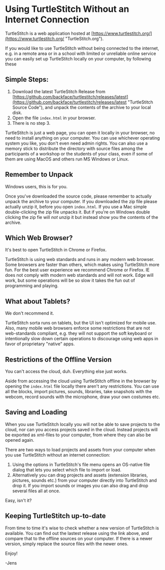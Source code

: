# Using TurtleStitch Without an Internet Connection

TurtleStitch is a web application hosted at
[https://www.turtlestitch.org/](https://www.turtlestitch.org/ "TurtleStitch.org").
   
If you would like to use TurtleStitch without being connected to the internet, e.g. in a remote area
or in a school with limited or unreliable online service you can easily set up TurtleStitch locally on
your computer, by following these

## Simple Steps:

1. Download the latest TurtleStitch Release from
[https://github.com/backface/turtlestitch/releases/latest](https://github.com/backface/turtlestitch/releases/latest "TurtleStitch Source Code"), and unpack the contents of the archive to your local disk.
2. Open the file `index.html` in your browser.
3. There is no step 3.

TurtleStitch is just a web page, you can open it locally in your browser, no need to install anything
on your computer. You can use whichever operating system you like, you don't even need
admin rights. You can also use a memory stick to distribute the directory with source files
among the participants of a workshop or the students of your class, even if some of them
are using MacOS and others run MS Windows or Linux. 

## Remember to Unpack

Windows users, this is for you.

Once you've downloaded the source code, please remember to actually unpack the archive
to your computer. If you downloaded the zip file please actually unzip it, before you open
`index.html`. If you use a Mac simple double-clicking the zip file unpacks it. But if you're
on Windows double clicking the zip fie will *not* unzip it but instead show you the contents of
the archive.

## Which Web Browser?

It's best to open TurtleStitch in Chrome or Firefox.

TurtleStitch is using web standards and runs in any modern web browser. Some browsers are faster
than others, which makes using TurtleStitch more fun. For the best user experience we recommend
Chrome or Firefox. IE does not comply with modern web standards and will not work. Edge
will work, but some operations will be so slow it takes the fun out of programming and playing. 

## What about Tablets?

We don't recommend it.

TurtleStitch sorta runs on tablets, but the UI isn't optimized for mobile use. Also, many mobile
web browsers enforce some restrictions that are not web-standards compliant, e.g. they
will not support the soft keyboard or intentionally slow down certain operations to discourage
using web apps in favor of proprietary "native" apps.

## Restrictions of the Offline Version

You can't access the cloud, duh. Everything else just works.

Aside from accessing the cloud using TurtleStitch offline in the browser by opening the `index.html`
file locally there aren't any restrictions. You can use all the blocks, import pictures, sounds,
libraries, take snapshots with the webcom, record sounds with the microphone, draw your
own costumes etc.

## Saving and Loading

When you use TurtleStitch locally you will not be able to save projects to the cloud, nor can you
access projects saved in the cloud. Instead projects will be exported as xml-files to your
computer, from where they can also be opened again.

There are two ways to load projects and assets from your computer when you use TurtleStitch
without an internet connection:

1. Using the options in TurtleStitch's file menu opens an OS-native file dialog that lets you select
which file to import or load.
2. Alternatively you can drag projects and assets (extension libraries, pictures, sounds etc.)
from your computer directly into TurtleStitch and drop it. If you import sounds or images you can
also drag and drop several files all at once.

Easy, isn't it?

## Keeping TurtleStitch up-to-date

From time to time it's wise to check whether a new version of TurtleStitch is available. You can
find out the lastest release using the link above, and compare that to the offline sources on
your computer. If there is a newer version, simply replace the source files with the newer ones.


Enjoy!

-Jens
